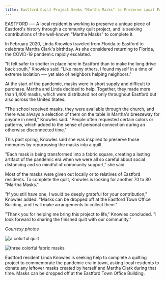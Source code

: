 ```yaml
---
title: Eastford Quilt Project Seeks "Martha Masks" to Preserve Local Pandemic History
---
```


EASTFORD --- A local resident is working to preserve a unique piece of
Eastford's history through a community quilt project, and is seeking
contributions of the well-known "Martha Masks" to complete it.

In February 2020, Linda Knowles traveled from Florida to Eastford to
celebrate Martha Clark's birthday. As she considered returning to
Florida, the COVID-19 pandemic rapidly escalated.

"It felt safer to shelter in place here in Eastford than to make the
long drive back south," Knowles said. "Like many others, I found myself
in a time of extreme isolation --- yet also of neighbors helping
neighbors."

At the start of the pandemic, masks were in short supply and difficult
to purchase. Martha and Linda decided to help. Together, they made more
than 1,400 masks, which were distributed not only throughout Eastford
but also across the United States.

"The school received masks, they were available through the church, and
there was always a selection of them on the table in Martha's breezeway
for anyone in need," Knowles said. "People often requested certain
colors or patterns, which added to the sense of personal connection
during an otherwise disconnected time."

This past spring, Knowles said she was inspired to preserve those
memories by repurposing the masks into a quilt.

"Each mask is being transformed into a fabric square, creating a lasting
artifact of the pandemic era when we were all so careful about social
distancing and so mindful of community support," she said.

Most of the masks were given out locally or to relatives of Eastford
residents. To complete the quilt, Knowles is looking for another 70 to
80 "Martha Masks."

"If you still have one, I would be deeply grateful for your
contribution," Knowles added. "Masks can be dropped off at the Eastford
Town Office Building, and I will make arrangements to collect them."

"Thank you for helping me bring this project to life," Knowles
concluded. "I look forward to sharing the finished quilt with our
community."


*Courtesy photos*

![a colorful quilt](/assets/images/34-3-masks-1.jpeg)

![three colorful fabric masks](/assets/images/34-3-masks-2.jpeg)

Eastford resident Linda Knowles is seeking help to complete a quilting
project to commemorate the pandemic era in town, asking local residents
to donate any leftover masks created by herself and Martha Clark during
that time. Masks can be dropped off at the Eastford Town Office
Building.